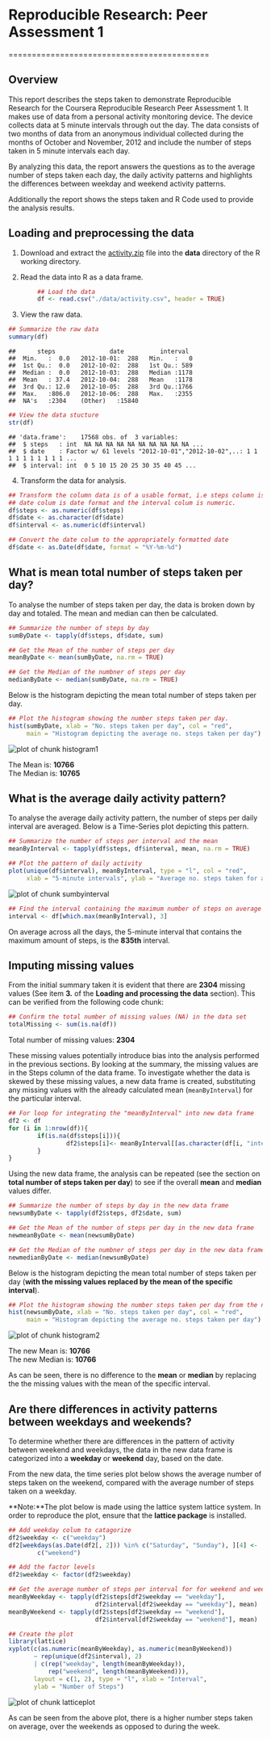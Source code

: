 # Reproducible Research: Peer Assessment 1
===========================================
## Overview
This report describes the steps taken to demonstrate Reproducible Research for the Coursera Reproducible
Research Peer Assessment 1. It makes use of data from a personal activity monitoring device. The device collects data at 5 minute intervals through out the day. The data consists of two months of data from an anonymous individual collected during the months of October and November, 2012 and include the number of steps taken in 5 minute intervals each day. 

By analyzing this data, the report answers the questions as to the average number of steps taken each day, the daily activity patterns and highlights the differences between weekday and weekend activity patterns.

Additionally the report shows the steps taken and R Code used to provide the analysis results.

## Loading and preprocessing the data
1) Download and extract the [activity.zip](https://d396qusza40orc.cloudfront.net/repdata%2Fdata%2Factivity.zip) file into the **data** directory of the R working directory.

2) Read the data into R as a data frame.


```r
        ## Load the data
        df <- read.csv("./data/activity.csv", header = TRUE)
```

3) View the raw data.


```r
## Summarize the raw data
summary(df)
```

```
##      steps               date          interval   
##  Min.   :  0.0   2012-10-01:  288   Min.   :   0  
##  1st Qu.:  0.0   2012-10-02:  288   1st Qu.: 589  
##  Median :  0.0   2012-10-03:  288   Median :1178  
##  Mean   : 37.4   2012-10-04:  288   Mean   :1178  
##  3rd Qu.: 12.0   2012-10-05:  288   3rd Qu.:1766  
##  Max.   :806.0   2012-10-06:  288   Max.   :2355  
##  NA's   :2304    (Other)   :15840
```

```r
## View the data stucture
str(df)
```

```
## 'data.frame':	17568 obs. of  3 variables:
##  $ steps   : int  NA NA NA NA NA NA NA NA NA NA ...
##  $ date    : Factor w/ 61 levels "2012-10-01","2012-10-02",..: 1 1 1 1 1 1 1 1 1 1 ...
##  $ interval: int  0 5 10 15 20 25 30 35 40 45 ...
```

4) Transform the data for analysis.


```r
## Transform the column data is of a usable format, i.e steps column is numeric,
## date colum is date format and the interval colum is numeric.
df$steps <- as.numeric(df$steps)
df$date <- as.character(df$date)
df$interval <- as.numeric(df$interval)

## Convert the date colum to the appropriately formatted date
df$date <- as.Date(df$date, format = "%Y-%m-%d")
```


## What is mean total number of steps taken per day?
To analyse the number of steps taken per day, the data is broken down by day and totaled. The mean and median can then be calculated.


```r
## Summarize the number of steps by day
sumByDate <- tapply(df$steps, df$date, sum)

## Get the Mean of the number of steps per day
meanByDate <- mean(sumByDate, na.rm = TRUE)

## Get the Median of the numbner of steps per day
medianByDate <- median(sumByDate, na.rm = TRUE)
```

Below is the histogram depicting the mean total number of steps taken per day.


```r
## Plot the histogram showing the number steps taken per day.
hist(sumByDate, xlab = "No. steps taken per day", col = "red",
     main = "Histogram depicting the average no. steps taken per day")
```

![plot of chunk histogram1](figure/histogram1.png) 

The Mean is: **10766**  
The Median is: **10765**

## What is the average daily activity pattern?
To analyse the average daily activity pattern, the number of steps per daily interval are averaged. Below is a Time-Series plot depicting this pattern.


```r
## Summarize the number of steps per interval and the mean
meanByInterval <- tapply(df$steps, df$interval, mean, na.rm = TRUE)

## Plot the pattern of daily activity
plot(unique(df$interval), meanByInterval, type = "l", col = "red", 
     xlab = "5-minute intervals", ylab = "Average no. steps taken for all days")
```

![plot of chunk sumbyinterval](figure/sumbyinterval.png) 

```r
## Find the interval containing the maximum number of steps on average
interval <- df[which.max(meanByInterval), 3]
```

On average across all the days, the 5-minute interval that contains the maximum amount of steps, is the **835th** interval.

## Imputing missing values
From the initial summary taken it is evident that there are **2304** missing values (See item **3.** of the **Loading and processing the data** section). This can be verified from the following code chunk:


```r
## Confirm the total number of missing values (NA) in the data set
totalMissing <- sum(is.na(df))
```
Total number of missing values: **2304**

These missing values potentially introduce bias into the analysis performed in the previous sections.  By looking at the summary, the missing values are in the Steps column of the data frame.  To investigate whether the data is skewed by these missing values, a new data frame is created, substituting any missing values with the already calculated mean (`meanByInterval`) for the particular interval.


```r
## For loop for integrating the "meanByInterval" into new data frame
df2 <- df
for (i in 1:nrow(df)){
        if(is.na(df$steps[i])){
                df2$steps[i]<- meanByInterval[[as.character(df[i, "interval"])]]
        }
}
```

Using the new data frame, the analysis can be repeated (see the section on **total number of steps taken per day**) to see if the overall **mean** and **median** values differ.


```r
## Summarize the number of steps by day in the new data frame
newsumByDate <- tapply(df2$steps, df2$date, sum)

## Get the Mean of the number of steps per day in the new data frame
newmeanByDate <- mean(newsumByDate)

## Get the Median of the numbner of steps per day in the new data frame
newmedianByDate <- median(newsumByDate)
```
Below is the histogram depicting the mean total number of steps taken per day (**with the missing values replaced by the mean of the specific interval**).


```r
## Plot the histogram showing the number steps taken per day from the new data frame.
hist(newsumByDate, xlab = "No. steps taken per day", col = "red",
     main = "Histogram depicting the average no. steps taken per day")
```

![plot of chunk histogram2](figure/histogram2.png) 

The new Mean is: **10766**  
The new Median is: **10766**  

As can be seen, there is no difference to the **mean** or **median** by replacing the the missing values with the mean of the specific interval.

## Are there differences in activity patterns between weekdays and weekends?
To determine whether there are differences in the pattern of activity between weekend and weekdays, the data in the new data frame is categorized into a **weekday** or **weekend** day, based on the date.

From the new data, the time series plot below shows the average number of steps taken on the weekend, compared with the average number of steps taken on a weekday.

**Note:**The plot below is made using the lattice system lattice system. In order to reproduce the plot, ensure that the __lattice package__ is installed.


```r
## Add weekday colum to catagorize 
df2$weekday <- c("weekday")
df2[weekdays(as.Date(df2[, 2])) %in% c("Saturday", "Sunday"), ][4] <- 
        c("weekend")

## Add the factor levels
df2$weekday <- factor(df2$weekday)

## Get the average number of steps per interval for for weekend and weekday
meanByWeekday <- tapply(df2$steps[df2$weekday == "weekday"],
                        df2$interval[df2$weekday == "weekday"], mean)
meanByWeekend <- tapply(df2$steps[df2$weekday == "weekend"],
                        df2$interval[df2$weekday == "weekend"], mean)

## Create the plot
library(lattice)
xyplot(c(as.numeric(meanByWeekday), as.numeric(meanByWeekend)) 
       ~ rep(unique(df2$interval), 2) 
       | c(rep("weekday", length(meanByWeekday)),
           rep("weekend", length(meanByWeekend))),
       layout = c(1, 2), type = "l", xlab = "Interval",
       ylab = "Number of Steps")
```

![plot of chunk latticeplot](figure/latticeplot.png) 

As can be seen from the above plot, there is a higher number steps taken on average, over the weekends as opposed to during the week.
